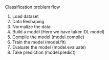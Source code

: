 Classification problem flow

1.	Load dataset
2.	Data Reshaping
3.	Normalize the data
4.	Build a model (Here we have taken DL model)
5.	Compile the model (model.compile)
6.	Train the model (model.fit)
7.	Evaluate the model (model.evaluate)
8.	Take prediction (model.predict)

